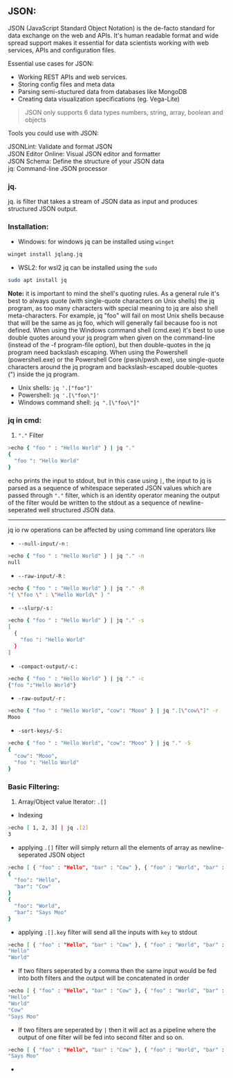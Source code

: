 ## JSON:

JSON (JavaScript Standard Object Notation) is the de-facto standard for data exchange on the web and APIs. It's human readable format and wide spread support makes it essential for data scientists working with web services, APIs and configuration files.

Essential use cases for JSON:

-   Working REST APIs and web services.
-   Storing config files and meta data
-   Parsing semi-stuctured data from databases like MongoDB
-   Creating data visualization specifications (eg. Vega-Lite)


> JSON only supports 6 data types numbers, string, array, boolean and objects

Tools you could use with JSON:

JSONLint: Validate and format JSON\
JSON Editor Online: Visual JSON editor and formatter\
JSON Schema: Define the structure of your JSON data\
jq: Command-line JSON processor

### jq.

jq. is filter that takes a stream of JSON data as input and produces structured JSON output.




### Installation:

- Windows: for windows jq can be installed using `winget`

```sh
winget install jqlang.jq
```
-   WSL2: for wsl2 jq can be installed using the `sudo`

```sh
sudo apt install jq
```
**Note:** it is important to mind the shell's quoting rules. As a general rule it's best to always quote (with single-quote characters on Unix shells) the jq program, as too many characters with special meaning to jq are also shell meta-characters. For example, jq "foo" will fail on most Unix shells because that will be the same as jq foo, which will generally fail because foo is not defined. When using the Windows command shell (cmd.exe) it's best to use double quotes around your jq program when given on the command-line (instead of the -f program-file option), but then double-quotes in the jq program need backslash escaping. When using the Powershell (powershell.exe) or the Powershell Core (pwsh/pwsh.exe), use single-quote characters around the jq program and backslash-escaped double-quotes (\") inside the jq program.

-   Unix shells: `jq '.["foo"]'`
-   Powershell: `jq '.[\"foo\"]'`
-   Windows command shell: `jq ".[\"foo\"]"`

### jq in cmd:

1. `"."` Filter

```sh
>echo { "foo " : "Hello World" } | jq "."
{
  "foo ": "Hello World"
}
```
echo prints the input to stdout, but in this case using `|`, the input to jq is parsed as a sequence of whitespace seperated JSON values which are passed through `"."` filter, which is an identity operator meaning the output of the filter would be written to the stdout as a sequence of newline-seperated well structured JSON data.

***
jq io rw operations can be affected by using command line operators like

-   `--null-input/-n` : 

```sh 
>echo { "foo " : "Hello World" } | jq "." -n 
null 
```
-   `--raw-input/-R` :

```sh
>echo { "foo " : "Hello World" } | jq "." -R
"{ \"foo \" : \"Hello World\" } "
```
-   `--slurp/-s` :

```sh
>echo { "foo " : "Hello World" } | jq "." -s
[
  {
    "foo ": "Hello World"
  }
]
```

-   `-compact-output/-c` :

```sh
>echo { "foo " : "Hello World" } | jq "." -c
{"foo ":"Hello World"}
```

-   `-raw-output/-r` :

```sh
>echo { "foo " : "Hello World", "cow": "Mooo" } | jq ".[\"cow\"]" -r
Mooo
```
-   `-sort-keys/-S` :

```sh
>echo { "foo " : "Hello World", "cow": "Mooo" } | jq "." -S
{
  "cow": "Mooo",
  "foo ": "Hello World"
}
```

### Basic Filtering:


1.  Array/Object value Iterator: `.[]`

-   Indexing
```sh
>echo [ 1, 2, 3] | jq .[2]
3
```
-   applying `.[]` filter will simply return all the elements of array as newline-seperated JSON object

```sh
>echo [ { "foo" : "Hello", "bar" : "Cow" }, { "foo" : "World", "bar" : "Says Moo"} ] | jq .[]
{
  "foo": "Hello",
  "bar": "Cow"
}
{
  "foo": "World",
  "bar": "Says Moo"
}
```

-   applying `.[].key` filter will send all the inputs with `key` to stdout

```sh
>echo [ { "foo" : "Hello", "bar" : "Cow" }, { "foo" : "World", "bar" : "Says Moo"} ] | jq ".[].foo"
"Hello"
"World"
```

-   If two filters seperated by a comma then the same input would be fed into both filters and the output will be concatenated in order

```sh
>echo [ { "foo" : "Hello", "bar" : "Cow" }, { "foo" : "World", "bar" : "Says Moo"} ] | jq .[]".foo",.[]".bar"
"Hello"
"World"
"Cow"
"Says Moo"
```

-   If two filters are seperated by `|` then it will act as a pipeline  where the output of one filter will be fed into second filter and so on.

```sh
>echo [ { "foo" : "Hello", "bar" : "Cow" }, { "foo" : "World", "bar" : "Says Moo"} ] | jq ".[1] | .bar"
"Says Moo"
```
-   



